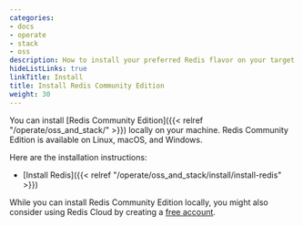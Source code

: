 ```yaml
---
categories:
- docs
- operate
- stack
- oss
description: How to install your preferred Redis flavor on your target platform
hideListLinks: true
linkTitle: Install
title: Install Redis Community Edition
weight: 30
---
```


You can install [Redis Community Edition]({{< relref "/operate/oss_and_stack/" >}}) locally on your machine. Redis Community Edition is available on Linux, macOS, and Windows.

Here are the installation instructions:

* [Install Redis]({{< relref "/operate/oss_and_stack/install/install-redis" >}})

While you can install Redis Community Edition locally, you might also consider using Redis Cloud by creating a [free account](https://redis.com/try-free/?utm_source=redisio&utm_medium=referral&utm_campaign=2023-09-try_free&utm_content=cu-redis_cloud_users).
